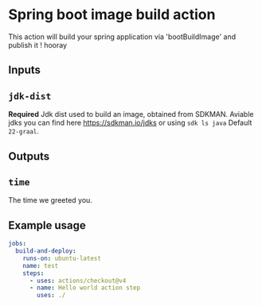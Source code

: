 # Spring boot image build action

This action will build your spring application via 'bootBuildImage' and publish it ! hooray

## Inputs

## `jdk-dist`

**Required** Jdk dist used to build an image, obtained from SDKMAN.
Aviable jdks you can find here https://sdkman.io/jdks or using `sdk ls java`
Default `22-graal`.

## Outputs

## `time`

The time we greeted you.

## Example usage

```yaml
jobs:
  build-and-deploy:
    runs-on: ubuntu-latest
    name: test
    steps:
      - uses: actions/checkout@v4
      - name: Hello world action step
        uses: ./
```
